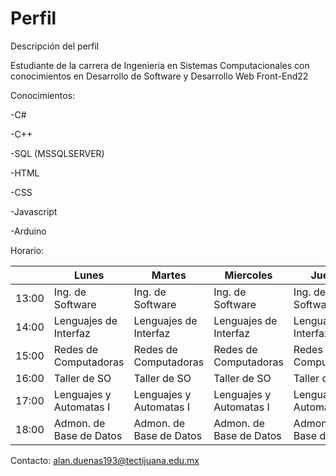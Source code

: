 # Perfil
Descripción del perfil

Estudiante de la carrera de Ingenieria en Sistemas Computacionales con conocimientos en Desarrollo de Software y Desarrollo Web Front-End22

Conocimientos:

-C#

-C++

-SQL (MSSQLSERVER)

-HTML

-CSS

-Javascript

-Arduino

Horario:

|       | Lunes                   | Martes                  | Miercoles               | Jueves                  | Viernes                 |
|-------|-------------------------|-------------------------|-------------------------|-------------------------|-------------------------|
| 13:00 | Ing. de Software        | Ing. de Software        | Ing. de Software        | Ing. de Software        | Ing. de Software        |
| 14:00 | Lenguajes de Interfaz   | Lenguajes de Interfaz   | Lenguajes de Interfaz   | Lenguajes de Interfaz   |                         |
| 15:00 | Redes de Computadoras   | Redes de Computadoras   | Redes de Computadoras   | Redes de Computadoras   | Redes de Computadoras   |
| 16:00 | Taller de SO            | Taller de SO            | Taller de SO            | Taller de SO            |                         |
| 17:00 | Lenguajes y Automatas I | Lenguajes y Automatas I | Lenguajes y Automatas I | Lenguajes y Automatas I | Lenguajes y Automatas I |
| 18:00 | Admon. de Base de Datos | Admon. de Base de Datos | Admon. de Base de Datos | Admon. de Base de Datos | Admon. de Base de Datos |

Contacto: alan.duenas193@tectijuana.edu.mx
